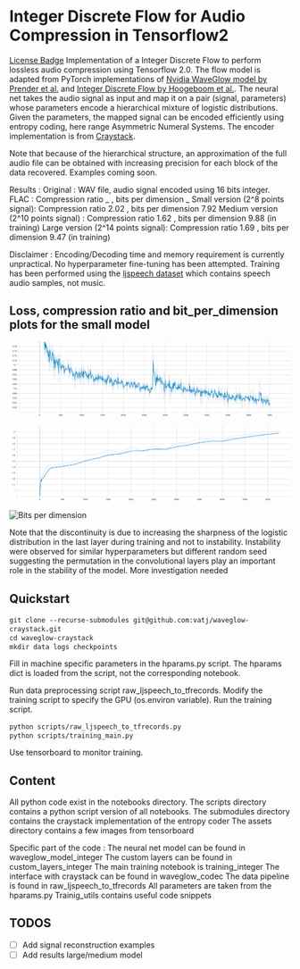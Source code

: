 # Integer Discrete Flow for Audio Compression in Tensorflow2
[License Badge]()
Implementation of a Integer Discrete Flow to perform lossless audio compression using Tensorflow 2.0. The flow model is adapted from PyTorch implementations of [Nvidia WaveGlow model by Prender et al.](https://arxiv.org/abs/1811.00002) and [Integer Discrete Flow by Hoogeboom et al.](https://arxiv.org/abs/1905.07376). The neural net takes the audio signal as input and map it on a pair (signal, parameters) whose parameters encode a hierarchical mixture of logistic distributions. Given the parameters, the mapped signal can be encoded efficiently using entropy coding, here range Asymmetric Numeral Systems. The encoder implementation is from [Craystack](https://openreview.net/forum?id=r1lZgyBYwS).

Note that because of the hierarchical structure, an approximation of the full audio file can be obtained with increasing precision for each block of the data recovered. Examples coming soon.


Results :
Original : WAV file, audio signal encoded using 16 bits integer.
FLAC : Compression ratio _ , bits per dimension _
Small version (2^8 points signal): Compression ratio 2.02 , bits per dimension 7.92
Medium version (2^10 points signal) : Compression ratio 1.62 , bits per dimension 9.88  (in training)
Large version (2^14 points signal): Compression ratio 1.69 , bits per dimension 9.47 (in training)

Disclaimer : Encoding/Decoding time and memory requirement is currently unpractical. No hyperparameter fine-tuning has been attempted. Training has been performed using the [ljspeech dataset](https://keithito.com/LJ-Speech-Dataset/) which contains speech audio samples, not music.

## Loss, compression ratio and bit_per_dimension plots for the small model

![Loss Plot](/assets/total_loss.svg)

![Compression ration](/assets/compression_ratio.svg)

![Bits per dimension](/assets/bits_per_dimension.svg)

Note that the discontinuity is due to increasing the sharpness of the logistic distribution in the last layer during training and not to instability. Instability were observed for similar hyperparameters but different random seed suggesting the permutation in the convolutional layers play an important role in the stability of the model. More investigation needed

## Quickstart

```shell
git clone --recurse-submodules git@github.com:vatj/waveglow-craystack.git
cd waveglow-craystack
mkdir data logs checkpoints
```

Fill in machine specific parameters in the hparams.py script. The hparams dict is loaded from the script, not the corresponding notebook.

Run data preprocessing script raw_ljspeech_to_tfrecords. Modify the training script to specify the GPU (os.environ variable). Run the training script. 

```shell
python scripts/raw_ljspeech_to_tfrecords.py
python scripts/training_main.py
```

Use tensorboard to monitor training. 


## Content

All python code exist in the notebooks directory.
The scripts directory contains a python script version of all notebooks.
The submodules directory contains the craystack implementation of the entropy coder
The assets directory contains a few images from tensorboard

Specific part of the code :
The neural net model can be found in waveglow_model_integer
The custom layers can be found in custom_layers_integer
The main training notebook is training_integer
The interface with craystack can be found in waveglow_codec
The data pipeline is found in raw_ljspeech_to_tfrecords
All parameters are taken from the hparams.py
Trainig_utils contains useful code snippets


## TODOS

- [ ] Add signal reconstruction examples
- [ ] Add results large/medium model
